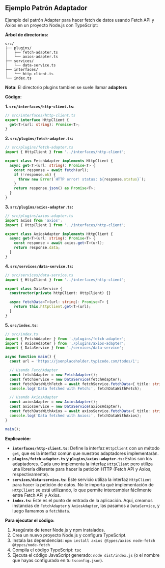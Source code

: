
## Ejemplo Patrón Adaptador

Ejemplo del patrón Adapter para hacer fetch de datos usando Fetch API y Axios en un proyecto Node.js con TypeScript:

**Árbol de directorios:**

```
src/
├── plugins/
│   ├── fetch-adapter.ts
│   └── axios-adapter.ts
├── services/
│   └── data-service.ts
├── interfaces/
│   └── http-client.ts
└── index.ts
```

**Nota:** El directorio plugins tambien se suele llamar **adapters**

**Código:**

**1. `src/interfaces/http-client.ts`:**

```typescript
// src/interfaces/http-client.ts
export interface HttpClient {
  get<T>(url: string): Promise<T>;
}
```

**2. `src/plugins/fetch-adapter.ts`:**

```typescript
// src/plugins/fetch-adapter.ts
import { HttpClient } from '../interfaces/http-client';

export class FetchAdapter implements HttpClient {
  async get<T>(url: string): Promise<T> {
    const response = await fetch(url);
    if (!response.ok) {
      throw new Error(`HTTP error! status: ${response.status}`);
    }
    return response.json() as Promise<T>;
  }
}
```

**3. `src/plugins/axios-adapter.ts`:**

```typescript
// src/plugins/axios-adapter.ts
import axios from 'axios';
import { HttpClient } from '../interfaces/http-client';

export class AxiosAdapter implements HttpClient {
  async get<T>(url: string): Promise<T> {
    const response = await axios.get<T>(url);
    return response.data;
  }
}
```

**4. `src/services/data-service.ts`:**

```typescript
// src/services/data-service.ts
import { HttpClient } from '../interfaces/http-client';

export class DataService {
  constructor(private httpClient: HttpClient) {}

  async fetchData<T>(url: string): Promise<T> {
    return this.httpClient.get<T>(url);
  }
}
```

**5. `src/index.ts`:**

```typescript
// src/index.ts
import { FetchAdapter } from './plugins/fetch-adapter';
import { AxiosAdapter } from './plugins/axios-adapter';
import { DataService } from './services/data-service';

async function main() {
  const url = 'https://jsonplaceholder.typicode.com/todos/1';

  // Usando FetchAdapter
  const fetchAdapter = new FetchAdapter();
  const fetchService = new DataService(fetchAdapter);
  const fetchDataWithFetch = await fetchService.fetchData<{ title: string }>(url);
  console.log('Data fetched with Fetch:', fetchDataWithFetch);

  // Usando AxiosAdapter
  const axiosAdapter = new AxiosAdapter();
  const axiosService = new DataService(axiosAdapter);
  const fetchDataWithAxios = await axiosService.fetchData<{ title: string }>(url);
  console.log('Data fetched with Axios:', fetchDataWithAxios);
}

main();
```

**Explicación:**

* **`interfaces/http-client.ts`:** Define la interfaz `HttpClient` con un método `get`, que es la interfaz común que nuestros adaptadores implementarán.
* **`plugins/fetch-adapter.ts` y `plugins/axios-adapter.ts`:** Estos son los adaptadores. Cada uno implementa la interfaz `HttpClient` pero utiliza una librería diferente para hacer la petición HTTP (Fetch API y Axios, respectivamente).
* **`services/data-service.ts`:** Este servicio utiliza la interfaz `HttpClient` para hacer la petición de datos. No le importa qué implementación de `HttpClient` se está utilizando, lo que permite intercambiar fácilmente entre Fetch API y Axios.
* **`index.ts`:** Este es el punto de entrada de la aplicación. Aquí, creamos instancias de `FetchAdapter` y `AxiosAdapter`, las pasamos a `DataService`, y luego llamamos a `fetchData`.

**Para ejecutar el código:**

1.  Asegúrate de tener Node.js y npm instalados.
2.  Crea un nuevo proyecto Node.js y configura TypeScript.
3.  Instala las dependencias: `npm install axios @types/axios node-fetch @types/node-fetch`
4.  Compila el código TypeScript: `tsc`
5.  Ejecuta el código JavaScript generado: `node dist/index.js` (o el nombre que hayas configurado en tu `tsconfig.json`).

